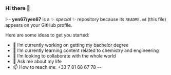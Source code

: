 ### Hi there 👋

!--
**yen67/yen67** is a ✨ _special_ ✨ repository because its `README.md` (this file) appears on your GitHub profile.

Here are some ideas to get you started:

- 🔭 I’m currently working on getting my bachelor degree
- 🌱 I’m currently learning content related to chemistry and engineering
- 👯 I’m looking to collaborate with the whole world
- 💬 Ask me about my life
- 📫 How to reach me: +33 7 81 68 67 78
--
